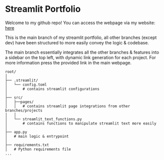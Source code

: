 # Streamlit Portfolio
Welcome to my github repo! 
You can access the webpage via my website: [here](itsmejoeyong.com)

This is the main branch of my streamlit portfolio, all other branches (except dev) have been structured to more easily convey the logic & codebase.

The main branch essentially integrates all the other branches & features into a sidebar on the top left, with dynamic link generation for each project. For more information press the provided link in the main webpage.

```
root/
│
├── .streamlit/
│   └── config.toml   
│       # contains streamlit configurations
│
├── src/
│   ├──pages/
│   │   # contains streamlit page integrations from other branches/projects
│   │
│   └── streamlit_text_functions.py 
│       # contains functions to manipulate streamlit text more easily
│
├── app.py
│   # main logic & entrypoint
│
├── requirements.txt  
│   # Python requirements file
...
```